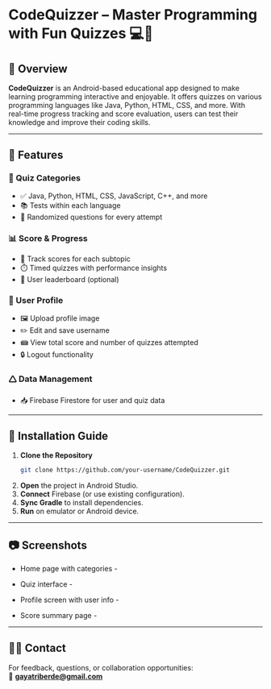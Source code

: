 # CodeQuizzer – Master Programming with Fun Quizzes 💻📱

## 📖 Overview

**CodeQuizzer** is an Android-based educational app designed to make learning programming interactive and enjoyable. It offers quizzes on various programming languages like Java, Python, HTML, CSS, and more. With real-time progress tracking and score evaluation, users can test their knowledge and improve their coding skills.

---

## 🚀 Features

### 🧹 Quiz Categories
- ✅ Java, Python, HTML, CSS, JavaScript, C++, and more
- 📚 Tests within each language
- 🔄 Randomized questions for every attempt

### 📊 Score & Progress
- 🎯 Track scores for each subtopic
- ⏱️ Timed quizzes with performance insights
- 🏅 User leaderboard (optional)

### 👤 User Profile
- 🖼️ Upload profile image
- ✏️ Edit and save username
- 📾 View total score and number of quizzes attempted
- 🔒 Logout functionality

### 🛆 Data Management
- 📥 Firebase Firestore for user and quiz data

---

## 📲 Installation Guide

1. **Clone the Repository**
   ```bash
   git clone https://github.com/your-username/CodeQuizzer.git
   ```
2. **Open** the project in Android Studio.
3. **Connect** Firebase (or use existing configuration).
4. **Sync Gradle** to install dependencies.
5. **Run** on emulator or Android device.

---

## 📷 Screenshots

- Home page with categories -

- Quiz interface - 

- Profile screen with user info - 

- Score summary page -


---

## 🙋‍♀️ Contact

For feedback, questions, or collaboration opportunities:  
📧 **gayatriberde@gmail.com**

